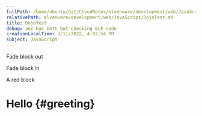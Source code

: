 ```yaml
---
fullPath: /home/ubuntu/Git/CloudNotes/elvenware/development/web/JavaScript/DojoTest.md
relativePath: elvenware/development/web/JavaScript/DojoTest.md
title: DojoTest
debug: aec has both but checking ELF code
creationLocalTime: 3/11/2022, 4:02:54 PM
subject: JavaScript
---
```


<!-- toc -->
<!-- tocstop -->

Fade block out

Fade block in

A red block

Hello {#greeting}
=====

